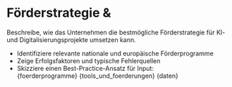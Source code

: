 # Förderstrategie & 
Beschreibe, wie das Unternehmen die bestmögliche Förderstrategie für KI- und Digitalisierungsprojekte umsetzen kann.

- Identifiziere relevante nationale und europäische Förderprogramme
- Zeige Erfolgsfaktoren und typische Fehlerquellen
- Skizziere einen Best-Practice-Ansatz für 
Input:  
{foerderprogramme}
{tools_und_foerderungen}
{daten}